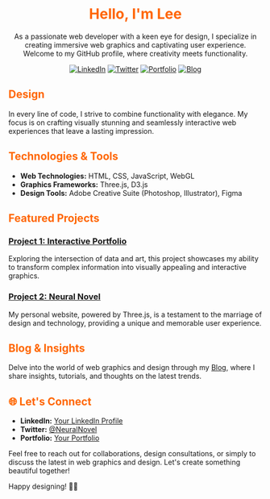 <div align="center">

# <span style="color: #ff6600;">Hello, I'm Lee</span>

As a passionate web developer with a keen eye for design, I specialize in creating immersive web graphics and captivating user experience. Welcome to my GitHub profile, where creativity meets functionality.

[![LinkedIn](https://img.shields.io/badge/-LinkedIn-blue?style=flat-square&logo=linkedin&logoColor=white)](link-to-linkedin)
[![Twitter](https://img.shields.io/badge/-Twitter-1DA1F2?style=flat-square&logo=twitter&logoColor=white)](link-to-twitter)
[![Portfolio](https://img.shields.io/badge/-Portfolio-black?style=flat-square&logo=web)](link-to-portfolio)
[![Blog](https://img.shields.io/badge/-Blog-brightgreen?style=flat-square&logo=blogger&logoColor=white)](link-to-your-blog)

</div>

## <span style="color: #ff6600;">Design</span>

In every line of code, I strive to combine functionality with elegance. My focus is on crafting visually stunning and seamlessly interactive web experiences that leave a lasting impression.

## <span style="color: #ff6600;">Technologies & Tools</span>

- **Web Technologies:** HTML, CSS, JavaScript, WebGL
- **Graphics Frameworks:** Three.js, D3.js
- **Design Tools:** Adobe Creative Suite (Photoshop, Illustrator), Figma

## <span style="color: #ff6600;">Featured Projects</span>

### [Project 1: Interactive Portfolio](link-to-project-1)


Exploring the intersection of data and art, this project showcases my ability to transform complex information into visually appealing and interactive graphics.

### [Project 2: Neural Novel](link-to-project-2)


My personal website, powered by Three.js, is a testament to the marriage of design and technology, providing a unique and memorable user experience.

## <span style="color: #ff6600;">Blog & Insights</span>

Delve into the world of web graphics and design through my [Blog](link-to-your-blog), where I share insights, tutorials, and thoughts on the latest trends.

## <span style="color: #ff6600;">🌐 Let's Connect</span>

- **LinkedIn:** [Your LinkedIn Profile](link-to-linkedin)
- **Twitter:** [@NeuralNovel](https://twitter.com/NeuralNovel)
- **Portfolio:** [Your Portfolio](link-to-portfolio)

Feel free to reach out for collaborations, design consultations, or simply to discuss the latest in web graphics and design. Let's create something beautiful together!

Happy designing! 🎨✨
